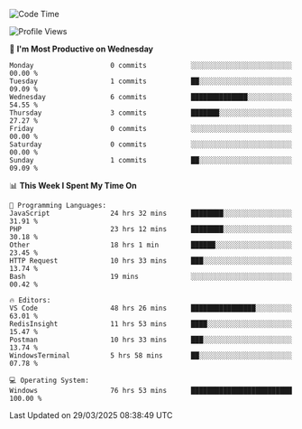 <!--START_SECTION:waka-->
![Code Time](http://img.shields.io/badge/Code%20Time-4%2C487%20hrs%2033%20mins-blue)

![Profile Views](http://img.shields.io/badge/Profile%20Views-0-blue)

📅 **I'm Most Productive on Wednesday** 

```text
Monday                   0 commits           ░░░░░░░░░░░░░░░░░░░░░░░░░   00.00 % 
Tuesday                  1 commits           ██░░░░░░░░░░░░░░░░░░░░░░░   09.09 % 
Wednesday                6 commits           ██████████████░░░░░░░░░░░   54.55 % 
Thursday                 3 commits           ███████░░░░░░░░░░░░░░░░░░   27.27 % 
Friday                   0 commits           ░░░░░░░░░░░░░░░░░░░░░░░░░   00.00 % 
Saturday                 0 commits           ░░░░░░░░░░░░░░░░░░░░░░░░░   00.00 % 
Sunday                   1 commits           ██░░░░░░░░░░░░░░░░░░░░░░░   09.09 % 
```


📊 **This Week I Spent My Time On** 

```text
💬 Programming Languages: 
JavaScript               24 hrs 32 mins      ████████░░░░░░░░░░░░░░░░░   31.91 % 
PHP                      23 hrs 12 mins      ████████░░░░░░░░░░░░░░░░░   30.18 % 
Other                    18 hrs 1 min        ██████░░░░░░░░░░░░░░░░░░░   23.45 % 
HTTP Request             10 hrs 33 mins      ███░░░░░░░░░░░░░░░░░░░░░░   13.74 % 
Bash                     19 mins             ░░░░░░░░░░░░░░░░░░░░░░░░░   00.42 % 

🔥 Editors: 
VS Code                  48 hrs 26 mins      ████████████████░░░░░░░░░   63.01 % 
RedisInsight             11 hrs 53 mins      ████░░░░░░░░░░░░░░░░░░░░░   15.47 % 
Postman                  10 hrs 33 mins      ███░░░░░░░░░░░░░░░░░░░░░░   13.74 % 
WindowsTerminal          5 hrs 58 mins       ██░░░░░░░░░░░░░░░░░░░░░░░   07.78 % 

💻 Operating System: 
Windows                  76 hrs 53 mins      █████████████████████████   100.00 % 
```


 Last Updated on 29/03/2025 08:38:49 UTC
<!--END_SECTION:waka-->
